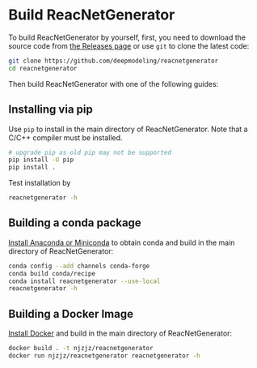 # Build ReacNetGenerator

To build ReacNetGenerator by yourself, first, you need to download the source code from [the Releases page](https://github.com/deepmodeling/reacnetgenerator/releases) or use `git` to clone the latest code:

```bash
git clone https://github.com/deepmodeling/reacnetgenerator
cd reacnetgenerator
```

Then build ReacNetGenerator with one of the following guides:

## Installing via pip

Use `pip` to install in the main directory of ReacNetGenerator. Note that a C/C++ compiler must be installed.

```bash
# upgrade pip as old pip may not be supported
pip install -U pip
pip install .
```

Test installation by

```bash
reacnetgenerator -h
```

## Building a conda package

[Install Anaconda or Miniconda](https://conda.io/projects/continuumio-conda/en/latest/user-guide/install/index.html) to obtain conda and build in the main directory of ReacNetGenerator:

```bash
conda config --add channels conda-forge
conda build conda/recipe
conda install reacnetgenerator --use-local
reacnetgenerator -h
```

## Building a Docker Image

[Install Docker](https://docs.docker.com/install/) and build in the main directory of ReacNetGenerator:

```bash
docker build . -t njzjz/reacnetgenerator
docker run njzjz/reacnetgenerator reacnetgenerator -h
```
